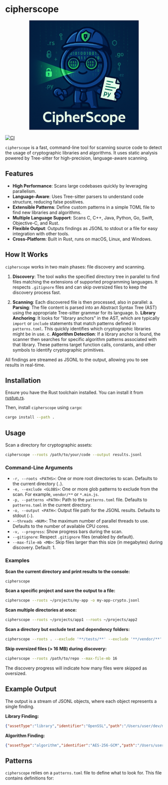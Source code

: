 # cipherscope

<div align="center">
  <img src="cipherscope.png" alt="CipherScope Logo" width="350" height="350">
</div>

[![CI](https://github.com/script3r/cipherscope/actions/workflows/ci.yml/badge.svg)](https://github.com/script3r/cipherscope/actions/workflows/ci.yml)

`cipherscope` is a fast, command-line tool for scanning source code to detect the usage of cryptographic libraries and algorithms. It uses static analysis powered by Tree-sitter for high-precision, language-aware scanning.

## Features

- **High Performance**: Scans large codebases quickly by leveraging parallelism.
- **Language-Aware**: Uses Tree-sitter parsers to understand code structure, reducing false positives.
- **Extensible Patterns**: Define custom patterns in a simple TOML file to find new libraries and algorithms.
- **Multiple Language Support**: Scans C, C++, Java, Python, Go, Swift, Objective-C, and Rust.
- **Flexible Output**: Outputs findings as JSONL to stdout or a file for easy integration with other tools.
- **Cross-Platform**: Built in Rust, runs on macOS, Linux, and Windows.

## How It Works

`cipherscope` works in two main phases: file discovery and scanning.

1.  **Discovery**: The tool walks the specified directory tree in parallel to find files matching the extensions of supported programming languages. It respects `.gitignore` files and can skip oversized files to keep the discovery process fast.

2.  **Scanning**: Each discovered file is then processed, also in parallel:
    a.  **Parsing**: The file content is parsed into an Abstract Syntax Tree (AST) using the appropriate Tree-sitter grammar for its language.
    b.  **Library Anchoring**: It looks for "library anchors" in the AST, which are typically `import` or `include` statements that match patterns defined in `patterns.toml`. This quickly identifies which cryptographic libraries might be in use.
    c.  **Algorithm Detection**: If a library anchor is found, the scanner then searches for specific algorithm patterns associated with that library. These patterns target function calls, constants, and other symbols to identify cryptographic primitives.

All findings are streamed as JSONL to the output, allowing you to see results in real-time.

## Installation

Ensure you have the Rust toolchain installed. You can install it from [rustup.rs](https://rustup.rs/).

Then, install `cipherscope` using `cargo`:
```bash
cargo install --path .
```

## Usage

Scan a directory for cryptographic assets:
```bash
cipherscope --roots /path/to/your/code --output results.jsonl
```

### Command-Line Arguments

- `-r, --roots <PATHS>`: One or more root directories to scan. Defaults to the current directory (`.`).
- `-e, --exclude <GLOBS>`: One or more glob patterns to exclude from the scan. For example, `vendor/**` or `*.min.js`.
- `-p, --patterns <PATH>`: Path to the `patterns.toml` file. Defaults to `patterns.toml` in the current directory.
- `-o, --output <PATH>`: Output file path for the JSONL results. Defaults to stdout (`-`).
- `--threads <NUM>`: The maximum number of parallel threads to use. Defaults to the number of available CPU cores.
- `-v, --progress`: Show progress bars during the scan.
- `--gitignore`: Respect `.gitignore` files (enabled by default).
- `--max-file-mb <MB>`: Skip files larger than this size (in megabytes) during discovery. Default: 1.

### Examples

**Scan the current directory and print results to the console:**
```bash
cipherscope
```

**Scan a specific project and save the output to a file:**
```bash
cipherscope --roots ~/projects/my-app -o my-app-crypto.jsonl
```

**Scan multiple directories at once:**
```bash
cipherscope --roots ~/projects/app1 --roots ~/projects/app2
```

**Scan a directory but exclude test and dependency folders:**
```bash
cipherscope --roots . --exclude '**/tests/**' --exclude '**/vendor/**'
```

**Skip oversized files (> 16 MB) during discovery:**
```bash
cipherscope --roots /path/to/repo --max-file-mb 16
```

The discovery progress will indicate how many files were skipped as oversized.

## Example Output

The output is a stream of JSONL objects, where each object represents a single finding.

**Library Finding:**
```json
{"assetType":"library","identifier":"OpenSSL","path":"/Users/user/dev/my-app/src/crypto.c","evidence":{"line":2,"column":1}}
```

**Algorithm Finding:**
```json
{"assetType":"algorithm","identifier":"AES-256-GCM","path":"/Users/user/dev/my-app/src/crypto.c","evidence":{"line":42,"column":18},"metadata":{"keysize":256,"primitive":"symmetric"}}
```

## Patterns

`cipherscope` relies on a `patterns.toml` file to define what to look for. This file contains definitions for:
